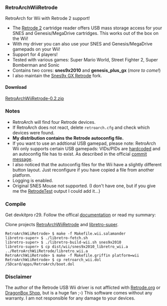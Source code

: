 ### RetroArchWiiRetrode
RetroArch for Wii with Retrode 2 support!

* The [Retrode 2](http://www.retrode.org) cartridge reader offers USB mass storage access for your SNES and Genesis/MegaDrive cartridges. This works out of the box on the Wii!
* With my driver you can also use your SNES and Genesis/MegaDrive gamepads on your Wii!
* Support for 4 players!
* Tested with various games: Super Mario World, Street Fighter 2, Super Bomberman and Sonic
* Contains two cores: **snes9x2010** and **genesis_plus_gx** (_more to come!_)
* I also maintain the [Snes9x GX Retrode](https://github.com/revvv/snes9xgx-retrode) fork.

#### Download
[RetroArchWiiRetrode-0.2.zip](https://github.com/revvv/RetroArchWiiRetrode/releases/download/0.2/RetroArchWiiRetrode-0.2.zip)

### Notes
* RetroArch will find four Retrode devices.
* If RetroArch does not react, delete `retroarch.cfg` and check which devices were found. 
* **My distribution contains the Retrode autoconfig file.**
* If you want to use an addtional USB gamepad, please note: RetroArch Wii only supports certain USB gamepads: VIDs/PIDs are [hardcoded](https://github.com/libretro/RetroArch/blob/master/input/connect/joypad_connection.h) and an autoconfig file has to exist. As described in the official [commit message](https://github.com/libretro/RetroArch/commit/bca4ccb155cdb088a38a3b00e23f9c1714412515).
* I also noticed that the autoconfig files for the Wii have a slightly different button layout. Just reconfigure if you have copied a file from another platform.
* Logging is enabled.
* Original SNES Mouse not supported. (I don't have one, but if you give me the [RetrodeTest](https://github.com/revvv/snes9xgx-retrode/releases/download/0.1/RetrodeTest-0.1.zip) output I could add it...)

### Compile

Get devkitpro r29. Follow the offical [documentation](http://docs.libretro.com/development/retroarch/compilation/wii/) or read my summary:

Clone projects [RetroArchWiiRetrode](https://github.com/revvv/RetroArchWiiRetrode) and [libretro-super](https://github.com/libretro/libretro-super).

    RetroArchWiiRetrode> $ make -f Makefile.wii.salamander
    libretro-super> $ ./libretro-fetch.sh
    libretro-super> $ ./libretro-build-wii.sh snes9x2010
    libretro-super> $ cp dist/wii/snes9x2010_libretro_wii.a ../RetroArchWiiRetrode/libretro_wii.a
    RetroArchWiiRetrode> $ make -f Makefile.griffin platform=wii
    RetroArchWiiRetrode> $ cp retroarch_wii.dol /SDcard/apps/RetroArch/boot.dol

### Disclaimer
The author of the Retrode USB Wii driver is not afflicted with [Retrode.org](http://www.retrode.org) or [DragonBox Shop](https://www.dragonbox.de/en/accessories/cartridge-dumper/retrode-2-cartridge-dumper), but is a huge fan ;-)
This software comes without any warranty. I am not responsible for any damage to your devices.
